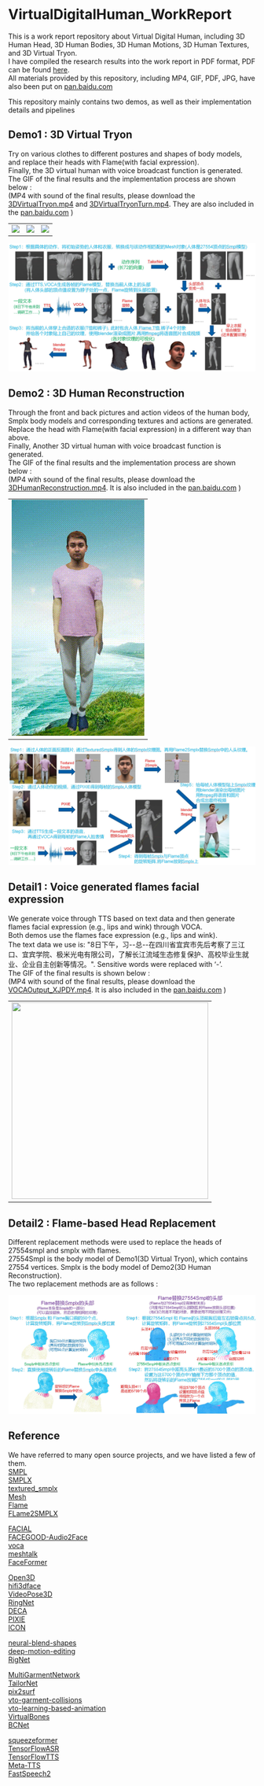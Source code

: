 # VirtualDigitalHuman_WorkReport
This is a work report repository about Virtual Digital Human, including 3D Human Head, 3D Human Bodies, 3D Human Motions, 3D Human Textures, and 3D Virtual Tryon. <br/>
I have compiled the research results into the work report in PDF format, PDF can be found [here](VirtualDigitalHuman_WorkReport.pdf).<br/>
All materials provided by this repository, including MP4, GIF, PDF, JPG, have also been put on [pan.baidu.com](https://pan.baidu.com/s/1DAcX4ngI5wYj3Ad_goTp4w?pwd=7y69)<br/>

This repository mainly contains two demos, as well as their implementation details and pipelines

## Demo1 : 3D Virtual Tryon
Try on various clothes to different postures and shapes of body models, and replace their heads with Flame(with facial expression). <br/>
Finally, the 3D virtual human with voice broadcast function is generated.<br/>
The GIF of the final results and the implementation process are shown below : <br/>
(MP4 with sound of the final results, please download the [3DVirtualTryon.mp4](3DVirtualTryon.mp4) and [3DVirtualTryonTurn.mp4](3DVirtualTryonTurn.mp4). They are also included in the [pan.baidu.com](https://pan.baidu.com/s/1DAcX4ngI5wYj3Ad_goTp4w?pwd=7y69) )
<table><tr>
<td><img src=3DVirtualTryon_Fps50_W270H480.gif border=0></td>
<td><img src=Output_20240219_210757_1708348077.gif border=0></td>
<td><img src=3DVirtualTryonTurn_Fps50_W270H480.gif border=0></td>
</tr></table>
<p align="center">
<img src="3DVirtualTryon_Pipeline.jpg">
</p>

## Demo2 : 3D Human Reconstruction
Through the front and back pictures and action videos of the human body, Smplx body models and corresponding textures and actions are generated.
Replace the head with Flame(with facial expression) in a different way than above.<br/>
Finally, Another 3D virtual human with voice broadcast function is generated.<br/>
The GIF of the final results and the implementation process are shown below : <br/>
(MP4 with sound of the final results, please download the [3DHumanReconstruction.mp4](3DHumanReconstruction.mp4). It is also included in the [pan.baidu.com](https://pan.baidu.com/s/1DAcX4ngI5wYj3Ad_goTp4w?pwd=7y69) )
<table><tr>
<td><img src=3DHumanReconstruction_Fps50_W270H480.gif border=0 width=270 height=480></td>
</tr></table>

<p align="center">
<img src="3DHumanReconstruction_Pipeline.jpg">
</p>

## Detail1 : Voice generated flames facial expression
We generate voice through TTS based on text data and then generate flames facial expression (e.g., lips and wink) through VOCA. <br/>
Both demos use the flames face expression (e.g., lips and wink). <br/>
The text data we use is: "8日下午，习--总--在四川省宜宾市先后考察了三江口、宜宾学院、极米光电有限公司，了解长江流域生态修复保护、高校毕业生就业、企业自主创新等情况。". Sensitive words were replaced with ‘-’.<br/>
The GIF of the final results is shown below : <br/>
(MP4 with sound of the final results, please download the [VOCAOutput_XJPDY.mp4](VOCAOutput_XJPDY.mp4). It is also included in the [pan.baidu.com](https://pan.baidu.com/s/1DAcX4ngI5wYj3Ad_goTp4w?pwd=7y69) )
<table><tr>
<td><img src=VOCAOutput_XJPDY_Fps50_W800H800.gif border=0 width=400 height=400></td>
</tr></table>

## Detail2 : Flame-based Head Replacement
Different replacement methods were used to replace the heads of 27554smpl and smplx with flames.<br/>
27554Smpl is the body model of Demo1(3D Virtual Tryon), which contains 27554 vertices. Smplx is the body model of Demo2(3D Human Reconstruction).<br/>
The two replacement methods are as follows :
<p align="center">
<img src="Detail_FlameReplaceBodyHead.jpg">
</p>

## Reference
We have referred to many open source projects, and we have listed a few of them.<br/>
[SMPL](https://smpl.is.tue.mpg.de/)<br/>
[SMPLX](https://github.com/vchoutas/smplx)<br/>
[textured_smplx](https://github.com/qzane/textured_smplx)<br/>
[Mesh](https://github.com/MPI-IS/mesh)<br/>
[Flame](https://flame.is.tue.mpg.de/index.html)<br/>
[FLame2SMPLX](https://github.com/CvHadesSun/FLame2SMPLX)<br/>

[FACIAL](https://github.com/zhangchenxu528/FACIAL)<br/>
[FACEGOOD-Audio2Face](https://github.com/FACEGOOD/FACEGOOD-Audio2Face)<br/>
[voca](https://github.com/TimoBolkart/voca)<br/>
[meshtalk](https://github.com/facebookresearch/meshtalk)<br/>
[FaceFormer](https://github.com/EvelynFan/FaceFormer)<br/>

[Open3D](https://github.com/isl-org/Open3D)<br/>
[hifi3dface](https://github.com/tencent-ailab/hifi3dface)<br/>
[VideoPose3D](https://github.com/facebookresearch/VideoPose3D)<br/>
[RingNet](https://github.com/soubhiksanyal/RingNet)<br/>
[DECA](https://github.com/YadiraF/DECA)<br/>
[PIXIE](https://github.com/YadiraF/PIXIE)<br/>
[ICON](https://github.com/YuliangXiu/ICON)<br/>

[neural-blend-shapes](https://github.com/PeizhuoLi/neural-blend-shapes)<br/>
[deep-motion-editing](https://github.com/DeepMotionEditing/deep-motion-editing)<br/>
[RigNet](https://github.com/zhan-xu/RigNet)<br/>

[MultiGarmentNetwork](https://github.com/bharat-b7/MultiGarmentNetwork)<br/>
[TailorNet](https://github.com/chaitanya100100/TailorNet)<br/>
[pix2surf](https://github.com/aymenmir1/pix2surf)<br/>
[vto-garment-collisions](https://github.com/isantesteban/vto-garment-collisions)<br/>
[vto-learning-based-animation](https://github.com/isantesteban/vto-learning-based-animation)<br/>
[VirtualBones](https://github.com/non-void/VirtualBones)<br/>
[BCNet](https://github.com/jby1993/BCNet)<br/>

[squeezeformer](https://github.com/kssteven418/squeezeformer)<br/>
[TensorFlowASR](https://github.com/TensorSpeech/TensorFlowASR)<br/>
[TensorFlowTTS](https://github.com/TensorSpeech/TensorFlowTTS)<br/>
[Meta-TTS](https://github.com/SungFeng-Huang/Meta-TTS/)<br/>
[FastSpeech2](https://github.com/ming024/FastSpeech2)<br/>
